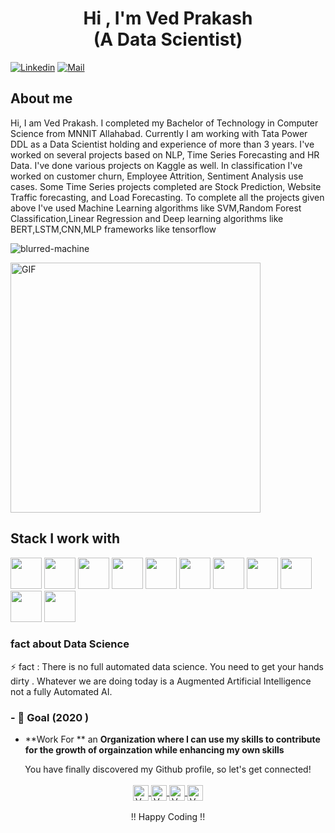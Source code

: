 
<h1 align="center">Hi , I'm Ved Prakash <br <h3 align="center">(A Data Scientist) </h3></h1>

	
[![Linkedin](https://img.shields.io/badge/-Ved%20Prakash-blue?style=flat-square&logo=linkedin&logoColor=white&link=https://www.linkedin.com/in/v-prakash/)](https://www.linkedin.com/in/v-prakash/)
[![Mail](https://img.shields.io/badge/-Mail%20Me-blue?style=flat-square&logo=gmail&logoColor=red&link=)](mailto:vedcomail@gmail.com)



## About me 
Hi,
I am Ved Prakash. I completed my Bachelor of Technology in Computer Science from MNNIT Allahabad.
Currently I am working with Tata Power DDL as a Data Scientist holding and experience of more than 3 years. I've worked on several projects based on NLP, Time Series Forecasting and HR Data. I've done various projects on Kaggle as well. In classification I've worked on customer churn, Employee Attrition, Sentiment Analysis use cases.
Some Time Series projects completed are Stock Prediction, Website Traffic forecasting, and Load Forecasting. To complete all the projects given above I've used Machine Learning algorithms like SVM,Random Forest Classification,Linear Regression and Deep learning algorithms like BERT,LSTM,CNN,MLP frameworks like tensorflow


<p align="left"> <img src="https://komarev.com/ghpvc/?username=vedprakash11" alt="blurred-machine" /> </p>


<img align="top" alt="GIF" src="https://cdn.dribbble.com/users/926537/screenshots/4502924/python-2.gif" width="400px" />


## Stack I work with
<code><img height="50" src="https://www.vectorlogo.zone/logos/python/python-ar21.svg"></code>
<code><img height="50" src="https://www.vectorlogo.zone/logos/pocoo_flask/pocoo_flask-ar21.svg"></code>
<code><img height="50" src="https://www.vectorlogo.zone/logos/jupyter/jupyter-ar21.svg"></code>
<code><img height="50" src="https://www.vectorlogo.zone/logos/tensorflow/tensorflow-ar21.svg"></code>
<code><img height="50" src="https://www.vectorlogo.zone/logos/visualstudio_code/visualstudio_code-ar21.svg"></code>
<code><img height="50" src="https://www.vectorlogo.zone/logos/numpy/numpy-ar21.svg"></code>
<code><img height="50" src="https://www.vectorlogo.zone/logos/kaggle/kaggle-ar21.svg"></code>
<code><img height="50" src="https://www.vectorlogo.zone/logos/mysql/mysql-ar21.svg"></code>
<code><img height="50" src="https://www.vectorlogo.zone/logos/sqlite/sqlite-ar21.svg"></code>
<code><img height="50" src="https://www.vectorlogo.zone/logos/github/github-ar21.svg"></code>
<code><img height="50" src="https://www.vectorlogo.zone/logos/w3_html5/w3_html5-ar21.svg"></code>


### fact about Data Science 

⚡ fact : There is no full automated data science. You need to get your hands dirty . Whatever we are doing today is a Augmented Artificial Intelligence not a fully Automated AI.

### - 🎯 Goal (2020 )
- **Work For ** an **Organization where I can use my skills to contribute for the growth of orgainzation while enhancing my own skills**





<p align="center">
You have finally discovered my Github profile, so let's get connected! 
  
<br>
<br>
<a href="https://www.linkedin.com/in/v-prakash/">	
  <img align="center" alt="Ved Prakash | LinkdeIn" width="25px" height="25" src="https://cdn.jsdelivr.net/npm/simple-icons@v3/icons/linkedin.svg" />	
</a>	
<a href="#">	
  <img align="center" alt="Ved Prakash | Medium" width="25px" height="25" src="https://cdn.jsdelivr.net/npm/simple-icons@v3/icons/medium.svg" />	
</a>	
<a href="https://www.kaggle.com/ved1104">	
  <img align="center" alt="Ved Prakash | Kaggle" width="25px" height="25" src="https://cdn.jsdelivr.net/npm/simple-icons@v3/icons/kaggle.svg" />	
</a>	
	
<a href="https://www.instagram.com/oye_vedu/">	
  <img align="center" alt="Ved Prakash | Instagram" width="25px" height="25" src="https://cdn.jsdelivr.net/npm/simple-icons@v3/icons/instagram.svg" />	
</a>
<br>
<br>
!! Happy Coding !!
</p>  
